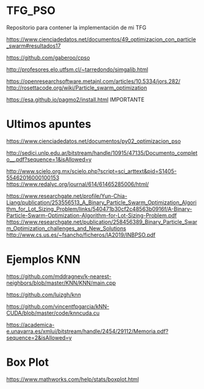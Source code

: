 # TFG_PSO
Repositorio para contener la implementación de mi TFG

https://www.cienciadedatos.net/documentos/49_optimizacion_con_particle_swarm#resultados17

https://github.com/gaberoo/cpso

http://profesores.elo.utfsm.cl/~tarredondo/simgalib.html

https://openresearchsoftware.metajnl.com/articles/10.5334/jors.282/
http://rosettacode.org/wiki/Particle_swarm_optimization

https://esa.github.io/pagmo2/install.html IMPORTANTE

# Ultimos apuntes

https://www.cienciadedatos.net/documentos/py02_optimizacion_pso

http://sedici.unlp.edu.ar/bitstream/handle/10915/47135/Documento_completo__.pdf?sequence=1&isAllowed=y

http://www.scielo.org.mx/scielo.php?script=sci_arttext&pid=S1405-55462016000100153
https://www.redalyc.org/journal/614/61465285006/html/

https://www.researchgate.net/profile/Yun-Chia-Liang/publication/253556513_A_Binary_Particle_Swarm_Optimization_Algorithm_for_Lot_Sizing_Problem/links/540471b30cf2c48563b0916f/A-Binary-Particle-Swarm-Optimization-Algorithm-for-Lot-Sizing-Problem.pdf
https://www.researchgate.net/publication/258456389_Binary_Particle_Swarm_Optimization_challenges_and_New_Solutions
http://www.cs.us.es/~fsancho/ficheros/IA2019/INBPSO.pdf

# Ejemplos KNN

https://github.com/mddragnev/k-nearest-neighbors/blob/master/KNN/KNN/main.cpp

https://github.com/luizgh/knn

https://github.com/vincentfpgarcia/kNN-CUDA/blob/master/code/knncuda.cu

https://academica-e.unavarra.es/xmlui/bitstream/handle/2454/29112/Memoria.pdf?sequence=2&isAllowed=y


# Box Plot
https://www.mathworks.com/help/stats/boxplot.html


